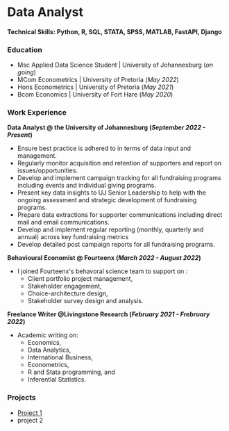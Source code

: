 # Data Analyst

#### Technical Skills: Python, R, SQL, STATA, SPSS, MATLAB, FastAPI, Django

### Education
- Msc Applied Data Science Student | University of Johannesburg (_on going_)
- MCom Econometrics | University of Pretoria (_May 2022_)
- Hons Econometrics | University of Pretoria (_May 2021_)
- Bcom Economics | University of Fort Hare (_May 2020_)

### Work Experience
**Data Analyst @ the University of Johannesburg (_September 2022 - Present_)**
- Ensure best practice is adhered to in terms of data input and management.
- Regularly monitor acquisition and retention of supporters and report on issues/opportunities.
- Develop and implement campaign tracking for all fundraising programs including events and individual giving programs.
- Present key data insights to UJ Senior Leadership to help with the ongoing assessment and strategic development of fundraising programs.
- Prepare data extractions for supporter communications including direct mail and email communications.
- Develop and implement regular reporting (monthly, quarterly and annual) across key fundraising metrics
- Develop detailed post campaign reports for all fundraising programs.

**Behavioural Economist @ Fourteenx (_March 2022 - August 2022_)**
- I joined Fourteenx's behavoral science team to support on :
  - Client portfolio project management,
  - Stakeholder engagement, 
  - Choice-architecture design,
  - Stakeholder survey design and analysis.
   
**Freelance Writer @Livingstone Research (_February 2021 - Frebruary 2022_)**
- Academic writing on:
  - Economics,
  - Data Analytics,
  - International Business,
  - Econometrics,
  - R and Stata programming, and
  - Inferential Statistics.

### Projects 
- [Project 1](https://github.com/NdabenhleManyoni/Cyclistic-Bike-Share-Case-Study)
- project 2
